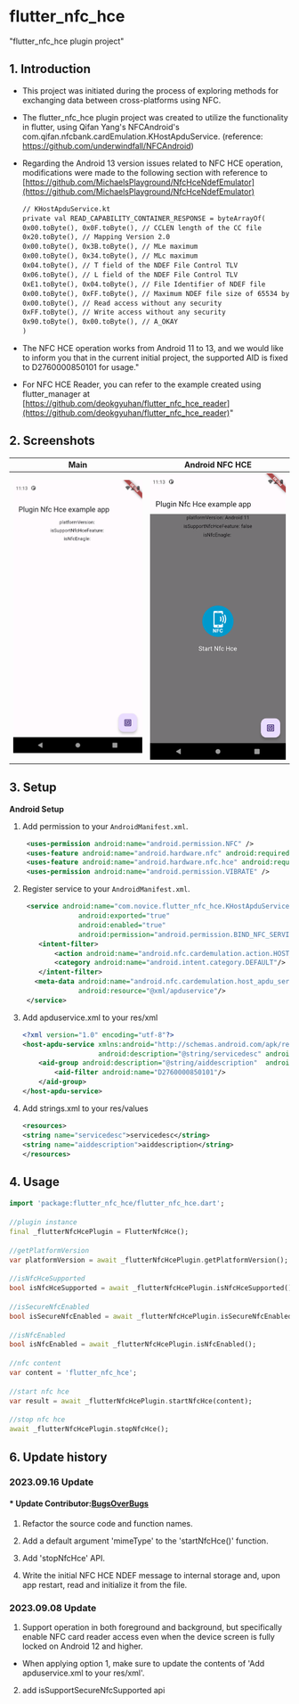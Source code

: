# flutter_nfc_hce

"flutter_nfc_hce plugin project"

## 1. Introduction

* This project was initiated during the process of exploring methods for exchanging data
between cross-platforms using NFC. 


* The flutter_nfc_hce plugin project was created to utilize the functionality in flutter, 
using Qifan Yang's NFCAndroid's com.qifan.nfcbank.cardEmulation.KHostApduService.
(reference: https://github.com/underwindfall/NFCAndroid) 


* Regarding the Android 13 version issues related to NFC HCE operation, 
modifications were made to the following section with reference to
[https://github.com/MichaelsPlayground/NfcHceNdefEmulator](https://github.com/MichaelsPlayground/NfcHceNdefEmulator)

    ````xml
    // KHostApduService.kt
    private val READ_CAPABILITY_CONTAINER_RESPONSE = byteArrayOf(
    0x00.toByte(), 0x0F.toByte(), // CCLEN length of the CC file
    0x20.toByte(), // Mapping Version 2.0
    0x00.toByte(), 0x3B.toByte(), // MLe maximum
    0x00.toByte(), 0x34.toByte(), // MLc maximum
    0x04.toByte(), // T field of the NDEF File Control TLV
    0x06.toByte(), // L field of the NDEF File Control TLV
    0xE1.toByte(), 0x04.toByte(), // File Identifier of NDEF file
    0x00.toByte(), 0xFF.toByte(), // Maximum NDEF file size of 65534 bytes
    0x00.toByte(), // Read access without any security
    0xFF.toByte(), // Write access without any security
    0x90.toByte(), 0x00.toByte(), // A_OKAY
    )
    ````


* The NFC HCE operation works from Android 11 to 13, and we would like to inform you that in the current initial project,
the supported AID is fixed to D2760000850101 for usage."


* For NFC HCE Reader, you can refer to the example created using flutter_manager at
[https://github.com/deokgyuhan/flutter_nfc_hce_reader](https://github.com/deokgyuhan/flutter_nfc_hce_reader)"

## 2. Screenshots


| Main                               | Android NFC HCE                                  |
|------------------------------------|--------------------------------------------------|
| ![Main](screenshots/Main_View.png) | ![Android NFC HCE](screenshots/NFC_HCE_View.png) |

## 3. Setup
**Android Setup**

1) Add permission to your `AndroidManifest.xml`.
   ````xml
    <uses-permission android:name="android.permission.NFC" />
    <uses-feature android:name="android.hardware.nfc" android:required="true" />
    <uses-feature android:name="android.hardware.nfc.hce" android:required="true" />
    <uses-permission android:name="android.permission.VIBRATE" />
   ````

2) Register service to your `AndroidManifest.xml`.
   ````xml
    <service android:name="com.novice.flutter_nfc_hce.KHostApduService"
                 android:exported="true"
                 android:enabled="true"
                 android:permission="android.permission.BIND_NFC_SERVICE">
       <intent-filter>
           <action android:name="android.nfc.cardemulation.action.HOST_APDU_SERVICE"/>
           <category android:name="android.intent.category.DEFAULT"/>
       </intent-filter>
      <meta-data android:name="android.nfc.cardemulation.host_apdu_service"
                 android:resource="@xml/apduservice"/>
    </service>
   ````

3) Add apduservice.xml to your res/xml
    ````xml
    <?xml version="1.0" encoding="utf-8"?>
    <host-apdu-service xmlns:android="http://schemas.android.com/apk/res/android"
                       android:description="@string/servicedesc" android:requireDeviceScreenOn="false" android:requireDeviceUnlock="false">
        <aid-group android:description="@string/aiddescription"  android:category="other" >
            <aid-filter android:name="D2760000850101"/>
        </aid-group>
    </host-apdu-service>
    ````

4) Add strings.xml to your res/values
    ````xml
    <resources>
    <string name="servicedesc">servicedesc</string>
    <string name="aiddescription">aiddescription</string>
    </resources>
    ````  

## 4. Usage
```dart
import 'package:flutter_nfc_hce/flutter_nfc_hce.dart';

//plugin instance 
final _flutterNfcHcePlugin = FlutterNfcHce();

//getPlatformVersion
var platformVersion = await _flutterNfcHcePlugin.getPlatformVersion();

//isNfcHceSupported
bool isNfcHceSupported = await _flutterNfcHcePlugin.isNfcHceSupported();

//isSecureNfcEnabled
bool isSecureNfcEnabled = await _flutterNfcHcePlugin.isSecureNfcEnabled();

//isNfcEnabled 
bool isNfcEnabled = await _flutterNfcHcePlugin.isNfcEnabled();

//nfc content
var content = 'flutter_nfc_hce';

//start nfc hce 
var result = await _flutterNfcHcePlugin.startNfcHce(content);

//stop nfc hce 
await _flutterNfcHcePlugin.stopNfcHce();
```

## 6. Update history

### 2023.09.16 Update
#### * Update Contributor:[BugsOverBugs](https://github.com/BugsOverBugs) 

1. Refactor the source code and function names.


2. Add a default argument 'mimeType' to the 'startNfcHce()' function.


3. Add 'stopNfcHce' API.


4. Write the initial NFC HCE NDEF message to internal storage and, upon app restart, read and initialize it from the file.


### 2023.09.08 Update
1. Support operation in both foreground and background, 
   but specifically enable NFC card reader access even when the device screen is fully locked on Android 12 and higher.

  * When applying option 1, make sure to update the contents of 'Add apduservice.xml to your res/xml'. 
  
2. add isSupportSecureNfcSupported api
